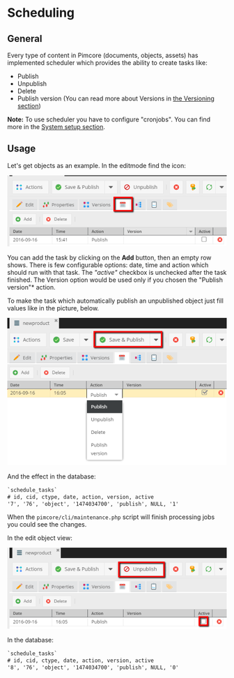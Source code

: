# Scheduling

## General
Every type of content in Pimcore (documents, objects, assets) has implemented scheduler which provides the ability to create tasks like:

* Publish
* Unpublish
* Delete
* Publish version (You can read more about Versions in [the Versioning section](./01_Versioning.md))

**Note:** To use scheduler you have to configure "cronjobs". You can find more in the [System setup section](../13_Installation_and_Upgrade/03_System_Setup_and_Hosting/_index.md).

## Usage

Let's get objects as an example.
In the editmode find the icon: 

![Scheduling - the icon in editmode](../img/scheduling_editmode_icon.png)

You can add the task by clicking on the **Add** button, then an empty row shows. 
There is few configurable options: date, time and action which should run with that task. 
The *"active"* checkbox is unchecked after the task finished.
The Version option would be used only if you chosen the "Publish version"* action.

To make the task which automatically publish an unpublished object just fill values like in the picture, below.

![Scheduling - the new task](../img/scheduling_new_task.png)

And the effect in the database:

```
`schedule_tasks`
# id, cid, ctype, date, action, version, active
'7', '76', 'object', '1474034700', 'publish', NULL, '1'
```

When the `pimcore/cli/maintenance.php` script will finish processing jobs you could see the changes.

In the edit object view:

![Scheduling - the processed task](../img/scheduling_processed_task.png)

In the database:
```
`schedule_tasks`
# id, cid, ctype, date, action, version, active
'8', '76', 'object', '1474034700', 'publish', NULL, '0'
```
 

